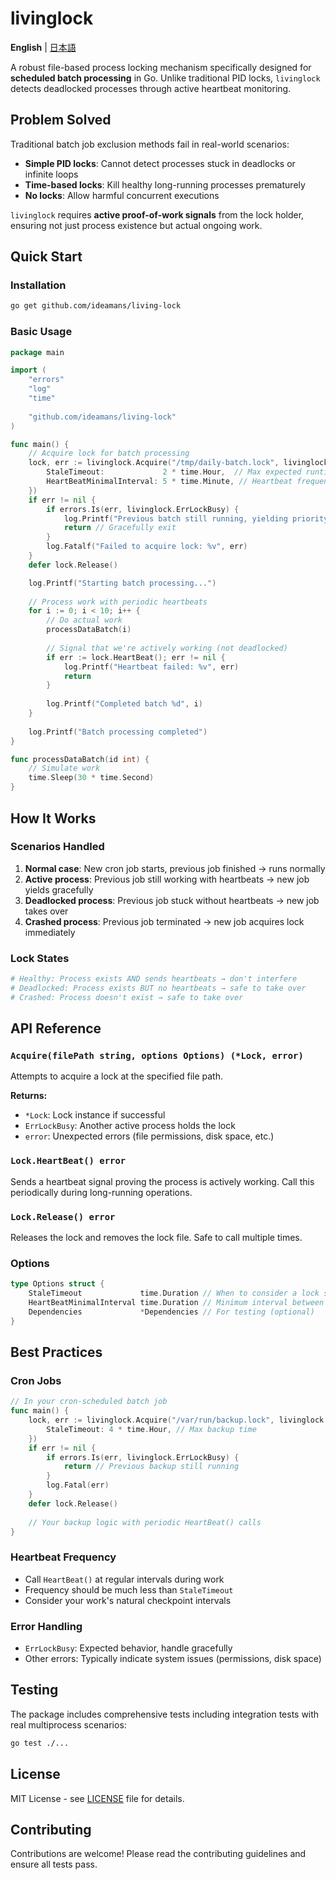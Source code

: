 # livinglock

**English** | [日本語](README.ja.md)

A robust file-based process locking mechanism specifically designed for **scheduled batch processing** in Go. Unlike traditional PID locks, `livinglock` detects deadlocked processes through active heartbeat monitoring.

## Problem Solved

Traditional batch job exclusion methods fail in real-world scenarios:

- **Simple PID locks**: Cannot detect processes stuck in deadlocks or infinite loops
- **Time-based locks**: Kill healthy long-running processes prematurely  
- **No locks**: Allow harmful concurrent executions

`livinglock` requires **active proof-of-work signals** from the lock holder, ensuring not just process existence but actual ongoing work.

## Quick Start

### Installation

```bash
go get github.com/ideamans/living-lock
```

### Basic Usage

```go
package main

import (
    "errors"
    "log"
    "time"
    
    "github.com/ideamans/living-lock"
)

func main() {
    // Acquire lock for batch processing
    lock, err := livinglock.Acquire("/tmp/daily-batch.lock", livinglock.Options{
        StaleTimeout:             2 * time.Hour,  // Max expected runtime
        HeartBeatMinimalInterval: 5 * time.Minute, // Heartbeat frequency
    })
    if err != nil {
        if errors.Is(err, livinglock.ErrLockBusy) {
            log.Printf("Previous batch still running, yielding priority")
            return // Gracefully exit
        }
        log.Fatalf("Failed to acquire lock: %v", err)
    }
    defer lock.Release()

    log.Printf("Starting batch processing...")
    
    // Process work with periodic heartbeats
    for i := 0; i < 10; i++ {
        // Do actual work
        processDataBatch(i)
        
        // Signal that we're actively working (not deadlocked)
        if err := lock.HeartBeat(); err != nil {
            log.Printf("Heartbeat failed: %v", err)
            return
        }
        
        log.Printf("Completed batch %d", i)
    }
    
    log.Printf("Batch processing completed")
}

func processDataBatch(id int) {
    // Simulate work
    time.Sleep(30 * time.Second)
}
```

## How It Works

### Scenarios Handled

1. **Normal case**: New cron job starts, previous job finished → runs normally
2. **Active process**: Previous job still working with heartbeats → new job yields gracefully  
3. **Deadlocked process**: Previous job stuck without heartbeats → new job takes over
4. **Crashed process**: Previous job terminated → new job acquires lock immediately

### Lock States

```bash
# Healthy: Process exists AND sends heartbeats → don't interfere
# Deadlocked: Process exists BUT no heartbeats → safe to take over
# Crashed: Process doesn't exist → safe to take over
```

## API Reference

### `Acquire(filePath string, options Options) (*Lock, error)`

Attempts to acquire a lock at the specified file path.

**Returns:**
- `*Lock`: Lock instance if successful
- `ErrLockBusy`: Another active process holds the lock
- `error`: Unexpected errors (file permissions, disk space, etc.)

### `Lock.HeartBeat() error`

Sends a heartbeat signal proving the process is actively working. Call this periodically during long-running operations.

### `Lock.Release() error`

Releases the lock and removes the lock file. Safe to call multiple times.

### Options

```go
type Options struct {
    StaleTimeout             time.Duration // When to consider a lock stale (default: 1 hour)
    HeartBeatMinimalInterval time.Duration // Minimum interval between heartbeats (default: 1 minute)
    Dependencies             *Dependencies // For testing (optional)
}
```

## Best Practices

### Cron Jobs

```go
// In your cron-scheduled batch job
func main() {
    lock, err := livinglock.Acquire("/var/run/backup.lock", livinglock.Options{
        StaleTimeout: 4 * time.Hour, // Max backup time
    })
    if err != nil {
        if errors.Is(err, livinglock.ErrLockBusy) {
            return // Previous backup still running
        }
        log.Fatal(err)
    }
    defer lock.Release()
    
    // Your backup logic with periodic HeartBeat() calls
}
```

### Heartbeat Frequency

- Call `HeartBeat()` at regular intervals during work
- Frequency should be much less than `StaleTimeout`
- Consider your work's natural checkpoint intervals

### Error Handling

- `ErrLockBusy`: Expected behavior, handle gracefully
- Other errors: Typically indicate system issues (permissions, disk space)

## Testing

The package includes comprehensive tests including integration tests with real multiprocess scenarios:

```bash
go test ./...
```

## License

MIT License - see [LICENSE](LICENSE) file for details.

## Contributing

Contributions are welcome! Please read the contributing guidelines and ensure all tests pass.